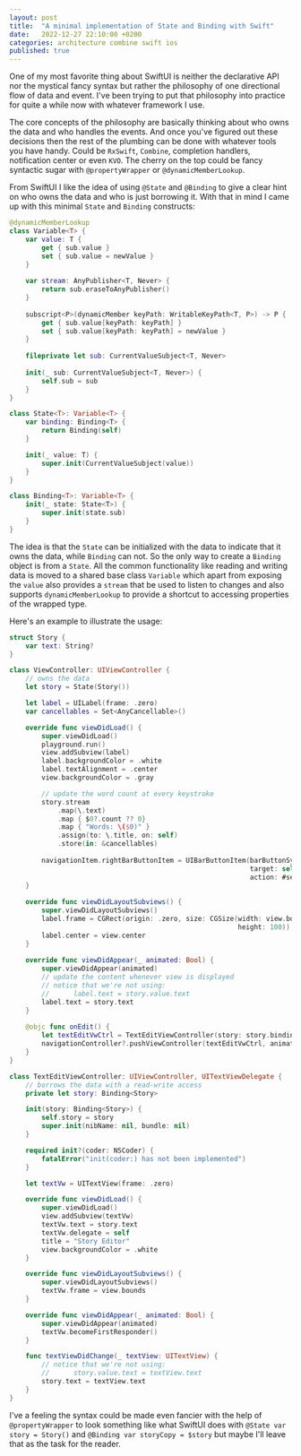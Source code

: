 ```yaml
---
layout: post
title:  "A minimal implementation of State and Binding with Swift"
date:   2022-12-27 22:10:00 +0200
categories: architecture combine swift ios
published: true
---
```

One of my most favorite thing about SwiftUI is neither the declarative API nor the mystical fancy syntax but rather the philosophy of one directional flow of data and event. I've been trying to put that philosophy into practice for quite a while now with whatever framework I use.

The core concepts of the philosophy are basically thinking about who owns the data and who handles the events. And once you've figured out these decisions then the rest of the plumbing can be done with whatever tools you have handy. Could be `RxSwift`, `Combine`, completion handlers, notification center or even `KVO`.  The cherry on the top could be fancy syntactic sugar with `@propertyWrapper` or `@dynamicMemberLookup`.

From SwiftUI I like the idea of using `@State` and `@Binding` to give a clear hint on who owns the data and who is just borrowing it. With that in mind I came up with this minimal `State` and `Binding` constructs:

```swift
@dynamicMemberLookup
class Variable<T> {
    var value: T {
        get { sub.value }
        set { sub.value = newValue }
    }
    
    var stream: AnyPublisher<T, Never> {
        return sub.eraseToAnyPublisher()
    }
    
    subscript<P>(dynamicMember keyPath: WritableKeyPath<T, P>) -> P {
        get { sub.value[keyPath: keyPath] }
        set { sub.value[keyPath: keyPath] = newValue }
    }
    
    fileprivate let sub: CurrentValueSubject<T, Never>
    
    init(_ sub: CurrentValueSubject<T, Never>) {
        self.sub = sub
    }
}

class State<T>: Variable<T> {
    var binding: Binding<T> {
        return Binding(self)
    }

    init(_ value: T) {
        super.init(CurrentValueSubject(value))
    }
}

class Binding<T>: Variable<T> {
    init(_ state: State<T>) {
        super.init(state.sub)
    }
}
```

The idea is that the `State` can be initialized with the data to indicate that it owns the data, while `Binding` can not. So the only way to create a `Binding` object is from a `State`. All the common functionality like reading and writing data is moved to a shared base class `Variable` which apart from exposing the `value` also provides a `stream` that be used to listen to changes and also supports `dynamicMemberLookup` to provide a shortcut to accessing properties of the wrapped type.

Here's an example to illustrate the usage:

```swift
struct Story {
    var text: String?
}
```

```swift
class ViewController: UIViewController {
    // owns the data
    let story = State(Story())

    let label = UILabel(frame: .zero)
    var cancellables = Set<AnyCancellable>()

    override func viewDidLoad() {
        super.viewDidLoad()
        playground.run()
        view.addSubview(label)
        label.backgroundColor = .white
        label.textAlignment = .center
        view.backgroundColor = .gray

        // update the word count at every keystroke
        story.stream
            .map(\.text)
            .map { $0?.count ?? 0}
            .map { "Words: \($0)" }
            .assign(to: \.title, on: self)
            .store(in: &cancellables)
        
        navigationItem.rightBarButtonItem = UIBarButtonItem(barButtonSystemItem: .edit,
                                                            target: self,
                                                            action: #selector(onEdit))
    }
    
    override func viewDidLayoutSubviews() {
        super.viewDidLayoutSubviews()
        label.frame = CGRect(origin: .zero, size: CGSize(width: view.bounds.width - 40,
                                                         height: 100))
        label.center = view.center
    }
    
    override func viewDidAppear(_ animated: Bool) {
        super.viewDidAppear(animated)
        // update the content whenever view is displayed
        // notice that we're not using:
        //      label.text = story.value.text
        label.text = story.text
    }
    
    @objc func onEdit() {
        let textEditVwCtrl = TextEditViewController(story: story.binding)
        navigationController?.pushViewController(textEditVwCtrl, animated: true)
    }
}
```

```swift
class TextEditViewController: UIViewController, UITextViewDelegate {
    // borrows the data with a read-write access
    private let story: Binding<Story>

    init(story: Binding<Story>) {
        self.story = story
        super.init(nibName: nil, bundle: nil)
    }

    required init?(coder: NSCoder) {
        fatalError("init(coder:) has not been implemented")
    }

    let textVw = UITextView(frame: .zero)

    override func viewDidLoad() {
        super.viewDidLoad()
        view.addSubview(textVw)
        textVw.text = story.text
        textVw.delegate = self
        title = "Story Editor"
        view.backgroundColor = .white
    }

    override func viewDidLayoutSubviews() {
        super.viewDidLayoutSubviews()
        textVw.frame = view.bounds
    }

    override func viewDidAppear(_ animated: Bool) {
        super.viewDidAppear(animated)
        textVw.becomeFirstResponder()
    }

    func textViewDidChange(_ textView: UITextView) {
        // notice that we're not using:
        //      story.value.text = textView.text
        story.text = textView.text
    }
}
```

I've a feeling the syntax could be made even fancier with the help of `@propertyWrapper` to look something like what SwiftUI does with `@State var story = Story()` and 
`@Binding var storyCopy = $story` but maybe I'll leave that as the task for the reader.
